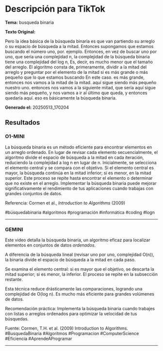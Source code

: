 # Descripción para TikTok

**Tema:** busqueda binaria

**Texto Original:**

Pero la idea básica de la búsqueda binaria es que van partiendo su arreglo o su espacio de búsqueda a la mitad. Entonces supongamos que estamos buscando el número uno, por. ejemplo. Entonces, en vez de buscar uno por uno, que sería una complejidad n, la complejidad de la búsqueda binaria tiene una complejidad del log n, Es, decir, es mucho menor que el tamaño del arreglo. El algoritmo consta de, primeramente, dividir a la mitad del arreglo y preguntar por el elemento de la mitad si es más grande o más pequeño que lo que estamos buscando En este caso. es más grande, entonces nos vamos a la mitad de la mitad. aquí sigue siendo más pequeño nuestro uno. entonces nos vamos a la siguiente mitad, que sería aquí sigue siendo más pequeño, y nos vamos a ir al último que queda, y entonces quedaría aquí. eso es básicamente la búsqueda binaria.

**Generado el:** 20250513_170204

## Resultados

### O1-MINI

La búsqueda binaria es un método eficiente para encontrar elementos en un arreglo ordenado. En lugar de revisar cada elemento secuencialmente, el algoritmo divide el espacio de búsqueda a la mitad en cada iteración, reduciendo la complejidad a log n en lugar de n. Inicialmente, se selecciona el elemento central y se compara con el objetivo. Si el elemento central es mayor, la búsqueda continúa en la mitad inferior; si es menor, en la mitad superior. Este proceso se repite hasta encontrar el elemento o determinar que no existe en el arreglo. Implementar la búsqueda binaria puede mejorar significativamente el rendimiento de tus aplicaciones cuando trabajas con grandes conjuntos de datos.

Referencia: Cormen et al., *Introduction to Algorithms* (2009)

#búsquedabinaria #algoritmos #programación #informática #coding #logn

---

### GEMINI

Este video detalla la búsqueda binaria, un algoritmo eficaz para localizar elementos en conjuntos de datos *ordenados*.

A diferencia de la búsqueda lineal (revisar uno por uno, complejidad O(n)), la binaria divide el espacio de búsqueda a la mitad en cada paso.

Se examina el elemento central: si es mayor que el objetivo, se descarta la mitad superior; si es menor, la inferior. El proceso se repite en la subsección restante.

Esta técnica reduce drásticamente las comparaciones, logrando una complejidad de O(log n). Es mucho más eficiente para grandes volúmenes de datos.

Recomendación práctica: Implementa la búsqueda binaria cuando trabajes con listas o arreglos ordenados para optimizar la velocidad de tus búsquedas.

Fuente: Cormen, T.H. et al. (2009) Introduction to Algorithms.
#BusquedaBinaria #Algoritmos #Programacion #ComputerScience #Eficiencia #AprendeAProgramar

---